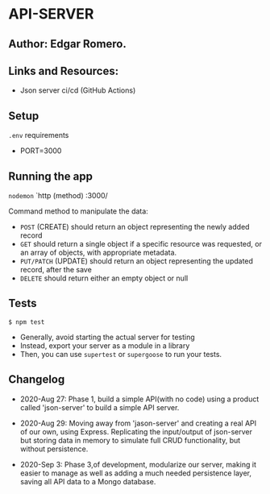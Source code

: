 # API-SERVER


## Author: Edgar Romero.

## Links and Resources:

* Json server
ci/cd (GitHub Actions)


## Setup

`.env` requirements
* PORT=3000 



## Running the app
`nodemon`
`http (method) :3000/

Command method to manipulate the data:
* `POST` (CREATE) should return an object representing the newly added record
* `GET` should return a single object if a specific resource was requested, or an array of objects, with appropriate metadata.
* `PUT/PATCH` (UPDATE) should return an object representing the updated record, after the save
* `DELETE` should return either an empty object or null

## Tests

`$ npm test`

- Generally, avoid starting the actual server for testing
- Instead, export your server as a module in a library
- Then, you can use `supertest` or `supergoose` to run your tests. 


## Changelog
- 2020-Aug 27: Phase 1, build a simple API(with no code) using a product called 'json-server' to build a simple API server.
- 2020-Aug 29: Moving away from 'jason-server' and creating a real API of our own, using Express. Replicating the input/output of json-server but storing data in memory to simulate full CRUD functionality, but without persistence.

- 2020-Sep 3: Phase 3,of development, modularize our server, making it easier to manage as well as adding a much needed persistence layer, saving all API data to a Mongo database.
